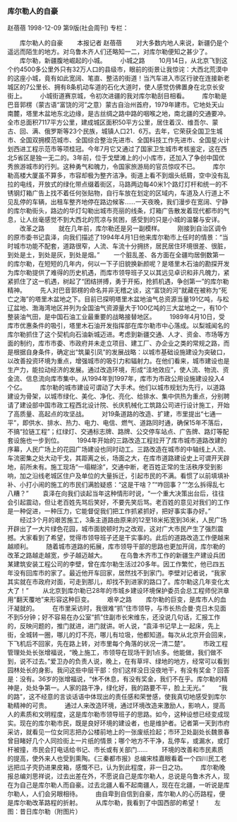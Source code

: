 ### 库尔勒人的自豪
赵蓓蓓
1998-12-09
第9版(社会周刊)
专栏：

　　库尔勒人的自豪
　　本报记者  赵蓓蓓
　　对大多数内地人来说，新疆仍是个遥远而陌生的地方。对乌鲁木齐人们还略知一二，对库尔勒便知之甚少了。
　　库尔勒，新疆腹地崛起的小城。
　　小城之路
　　10月14日，从北京飞到这个约4500多公里外只有32万人口的县级市，眼前的街景让我惊诧：大西北荒漠中的这座小城，竟有如此宽阔、笔直、整洁的街道！当汽车进入市区行驶在连接新老城区的7公里长、拥有8条机动车道的石化大道时，使人感觉仿佛置身在北京长安街上。
　　小城街道赛京城，令初次进疆的我对库尔勒刮目相看。
　　库尔勒是巴音郭楞（蒙古语“富饶的河”之意）蒙古自治州首府，1979年建市。它地处天山南麓，塔里木盆地东北边缘，是古丝绸之路中路的咽喉之地，南北疆的交通要冲。全市总面积7117平方公里，建成城区面积50平方公里，居住着汉、维吾尔、蒙古、回、满、俄罗斯等23个民族，城镇人口21．6万。去年，它荣获全国卫生城市、全国双拥模范城市、全国综合整治先进市、全国科技工作先进市、全国星火计划西进工程示范市等项桂冠。今年7月它又通过了国家卫生城市考核鉴定，这在西北5省区是独一无二的。3年前，位于戈壁滩上的小小库市，还加入了争创中国优秀旅游城市的行列。这种勇气和魄力，令国家旅游局的官员惊叹不已。
　　库尔勒高楼大厦虽不算多，市容却极为整齐洁净。街道上看不到烟头纸屑，空中没有乱拉的电线，开放式的绿化带点缀着街区，马路两边每40米1个路灯灯杆和统一的不锈钢灯箱广告上找不着任何张贴物，自行车放在划定的区域内，车道及人行道上不见乱停的车辆，出租车整齐地停在路边候客……一天夜晚，我们漫步在宽阔、宁静的库尔勒街头，路边的华灯勾勒出城市亮丽的线条，灯箱广告散发着现代都市的气息，让人丝毫感觉不到大西北的荒凉与贫困，感受到的只是小城的温馨与安详。
　　改革之路
　　就在几年前，库尔勒还是另一副模样。
　　刚接到自治区调令的原市委书记袁泽，向我们描述了1994年4月1日他来库尔勒市上任时的情景：“当时城市功能不配套，道路很窄，人流、车流十分拥挤，居民居住环境很差、很脏，到处是土，到处是灰，到处是烟。”
　　一个脏乱差、各方面在全疆均居倒数第一的库尔勒，在短短的几年内，何以一下子旧貌换新颜呢？是塔里木石油的勘探开发为库尔勒提供了难得的历史机遇，而库市领导班子又以其远见卓识和非凡魄力，紧紧抓住了这一机遇，树起了“团结拼搏，勇于开拓，抢抓机遇，争创第一”的库尔勒精神。
　　先人对巴音郭楞的命名并非无稽之谈，这“富饶的河”就藏在被称为“死亡之海”的塔里木盆地之下。目前已探明塔里木盆地油气总资源当量191亿吨，与松辽盆地、渤海湾地区并列为全国油气资源量大于100亿吨的三大盆地之一，有10个整装油气田，是中国石油工业最重要的战略接替地区。
　　1989年4月10日，受库市优惠条件的吸引，塔里木石油开发指挥部在库尔勒市中心落成。以梨城闻名的库尔勒抓住了这个契机向石油新城迈进。考虑到新疆交通、人才、资金、市场等方面的制约，库市市委、市政府并未走立项目、建工厂、办企业之类的常规之路，而是根据自身条件，确定出“筑巢引凤”的发展战略：以城市基础设施建设为突破口，以改善投资环境为重点，增强城市的吸引力和辐射力。在他们看来，城市建设也是生产力，能拉动经济的发展。通过改造环境，形成“洼地效应”，使人流、物流、资金流、信息流向库市集中。从1994年到1997年，库市为市政公用设施建设投入4个亿。
　　库尔勒的城市建设可谓动了大手术。他们以城市规划为先行，以道路建设为骨架，以城市绿化、美化、净化、亮化、给排水、集中供热为重点，分别聘请了建设部中国市政工程西北设计院、长庆机械化工筑路公司进行设计施工，开始了高质量、高起点的攻坚战。
　　对19条道路的改造、扩建，市里提出“七通一平”，即供水、排水、热力、电力、电信、燃气、道路同时通，确保15年不落后，不搞“拉链工程”；红绿灯、交通标志牌、路牌、公交停车站点、广告牌、路灯等配套设施也一步到位。
　　1994年开始的三路改造工程拉开了库市城市道路改建的序幕，人民广场上的花园广场建设也同时动工。三路改造在城市的中轴线上人流、车流密集之处大动干戈，其距离之长，场面之大，在库市道路建设史上可谓开天辟地，前所未有。施工现场“一塌糊涂”，交通中断，老百姓正常的生活秩序受到影响，加之沿线老城区住户及单位的大量拆迁，引起市民的不满。看惯了以前填填补补、小打小闹的施工的市民们满脸疑惑：“这是干啥？”“咋回事？”“怎么拆得乱七八糟？”
　　袁泽在向我们谈起当年这种情形时说，“一个重大决策出台后，往往会引起震动，但让老百姓先骂后笑好，不要先笑后骂。老百姓的意见对我们的工作是一种促进，一种压力，它能督促我们把工作抓紧抓好，把好事实事办好。”
　　经过3个月的艰苦施工，3条主道路由原来的12至18米拓宽到36米，人民广场开辟出了一大片绿色花园，城市面貌顿时为之改观，这对广大市民产生了强烈震撼。大家看到了希望，觉得市领导班子还是干实事的。此后的道路改造工作便越来越顺利。
　　随着城市道路的拓展，库市领导干部的思路也更加开阔，库尔勒的改革之路越走越宽，步子越迈越大。
　　在乌鲁木齐市工作的新疆生产建设兵团某建筑安装工程公司的李壁，曾在库尔勒生活过20多年。因工作繁忙，他已四五年没有回库市的家了。最近他开车回家，居然找不到家门。李壁对记者说，“我家其实就在市政府对面，可走到那儿，却找不到进家的路口了。库尔勒这几年变化太大了！”
　　从北京到库尔勒已28年的市城乡建设环境保护委员会总工程师倪洪章用“翻天覆地”来形容这种巨变。
　　艰辛之路
　　库尔勒的巨变，是库市人的血汗凝就的。
　　在市里采访时，我很难“抓”住市领导，与市长热合曼·克日木见面不到5分钟；好不容易在办公室“抓”住副市长宋维东，还没说几句话，汇报工作的，反映问题的，推门就进，进门就讲。听人说，“袁泽书记早上一起床，先上街，全城转一圈，哪儿的灯不亮，哪儿有垃圾，他都知道。每次从北京开会回来，下飞机后不回家，先在路上转，对市里每个角落的状况一清二楚”。
　　市政工程管理处处长张增福说，“晚上施工，市领导在现场干到1点多。他能做，我们做不到，说不过去。”爱卫办的负责人说，晚上，在有草坪、绿地的地方，经常可以看到园林处长的身影。我问这些中层干部：你们这样没日没夜地干，有没有奖金？回答是：没有。36岁的张增福说，“休不休息，有没有奖金，我们不在乎。库尔勒的精神是，处处争第一。人家的路干净，绿化好，我的路要不平，脸上无光。”
　　“我的路”，这不经意的言谈话语中体现出的责任感和荣誉感，使我真切地感受到库尔勒精神的可贵。
　　通过人来改造环境，通过环境改造来激励人，影响人，提高人的素质和文明程度，这是库尔勒市领导班子的思路。如今，这种设想已经变成现实。现在的库尔勒市民，既是良好环境的建设者，也是维护者。记者第一天到市府采访，就看见一位女同志把办公楼前地上的一张废纸捡起；市环卫处副处长魏景春曾目睹好几个人同捡街上一片纸的情景；哪个地方不干净，乱停车，或漏水，或灯杆被撞，市民会打电话给书记、市长或有关部门……
　　环境的改善和市民素质的提高，使外来人也受到熏陶。《三秦都市报》总编宋桂嘉眼看着一个四川民工老远把瓜子壳扔进果皮箱，感慨不已，认为到此程度，非一日之功。
　　库尔勒晚报总编刘思祥说，过去出差在外，不愿说自己是库尔勒人，总说是乌鲁木齐人，现在为自己是库尔勒人而自豪。过去北疆人看不起南疆人，现在在北疆，一听说是库尔勒人，人们会另眼相待。
　　由自卑到自信到自豪，库尔勒人的心历路程，便是库尔勒改革路程的折射。
　　从库尔勒，我看到了中国西部的希望！
　　左图：昔日库尔勒（附图片）
